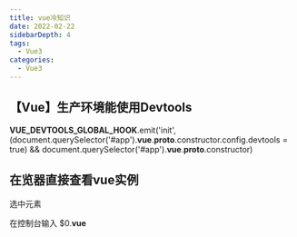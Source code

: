 ```yaml
---
title: vue冷知识
date: 2022-02-22
sidebarDepth: 4
tags:
  - Vue3
categories:
  - Vue3
---
```


## 【Vue】生产环境能使用Devtools

__VUE_DEVTOOLS_GLOBAL_HOOK__.emit('init', (document.querySelector('#app').__vue__.__proto__.constructor.config.devtools = true) && document.querySelector('#app').__vue__.__proto__.constructor)

## 在览器直接查看vue实例

选中元素

在控制台输入
$0.__vue__